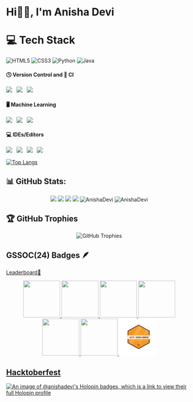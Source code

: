 # Hi🙋‍♀️, I'm Anisha Devi

<!--
**AnishaDevi/AnishaDevi** is a ✨ _special_ ✨ repository because its `README.md` (this file) appears on your GitHub profile.

Here are some ideas to get you started:

- 🔭 I’m currently working on ...
- 🌱 I’m currently learning ...
- 👯 I’m looking to collaborate on ...
- 🤔 I’m looking for help with ...
- 💬 Ask me about ...
- 📫 How to reach me: ...
- 😄 Pronouns: ...
- ⚡ Fun fact: ...
-->

# 💻 Tech Stack
![HTML5](https://img.shields.io/badge/html5-%23E34F26.svg?style=for-the-badge&logo=html5&logoColor=white)
![CSS3](https://img.shields.io/badge/css3-%231572B6.svg?style=for-the-badge&logo=css3&logoColor=white)
![Python](https://img.shields.io/badge/python-3670A0?style=for-the-badge&logo=python&logoColor=ffdd54)
![Java](https://img.shields.io/badge/java-%23ED8B00.svg?style=for-the-badge&logo=openjdk&logoColor=white)

<h4 align="left">🕓 Version Control and 🔬 CI</h4>
<p>
<img src="https://img.shields.io/badge/git-%23F05033.svg?style=for-the-badge&logo=git&logoColor=white"> &nbsp;
<img src="https://img.shields.io/badge/github-%23121011.svg?style=for-the-badge&logo=github&logoColor=white"> &nbsp;
<img src="https://img.shields.io/badge/github%20actions-%232671E5.svg?style=for-the-badge&logo=githubactions&logoColor=white"> &nbsp;
</p>

<h4 align="left">🖥️ Machine Learning</h4>
<p>
<img src="https://img.shields.io/badge/numpy-%23013243.svg?style=for-the-badge&logo=numpy&logoColor=white"> &nbsp;
<img src="https://img.shields.io/badge/pandas-%23150458.svg?style=for-the-badge&logo=pandas&logoColor=white"> &nbsp;
<img src="https://img.shields.io/badge/Matplotlib-%23ffffff.svg?style=for-the-badge&logo=Matplotlib&logoColor=black"> 
</p>

<h4 align="left">💻 IDEs/Editors</h4>
<p>
<img src="https://img.shields.io/badge/Visual%20Studio%20Code-0078d7.svg?style=for-the-badge&logo=visual-studio-code&logoColor=white"> &nbsp;
<img src="https://img.shields.io/badge/jupyter-%23FA0F00.svg?style=for-the-badge&logo=jupyter&logoColor=white"> &nbsp;
<img src="https://img.shields.io/badge/IntelliJ%20IDEA-%23150458.svg?style=for-the-badge&logo=intellij-idea&logoColor=white"> &nbsp;
<img src="https://img.shields.io/badge/Eclipse-2C2255.svg?style=for-the-badge&logo=eclipse&logoColor=white" /> &nbsp;


<!--![Anisha's GitHub stats](https://github-readme-stats.vercel.app/api?username=AnishaDevi&show_icons=true&theme=transparent&height="158em")-->
[![Top Langs](https://github-readme-stats.vercel.app/api/top-langs/?username=AnishaDevi&layout=donut&theme=transparent)](https://github.com/AnishaDevi/github-readme-stats)

## 📊 GitHub Stats:
<div align="center">
  <img height="158em" src="https://github-profile-summary-cards.vercel.app/api/cards/profile-details?username=AnishaDevi&theme=radical">
  <img height="158em" src="https://github-profile-summary-cards.vercel.app/api/cards/stats?username=AnishaDevi&theme=radical">
  <img height="160em" src="https://github-profile-summary-cards.vercel.app/api/cards/repos-per-language?username=AnishaDevi&theme=radical">
  <img height="160em" src="https://github-profile-summary-cards.vercel.app/api/cards/most-commit-language?username=AnishaDevi&theme=radical">

  <!-- Additional GitHub Readme Stats -->
  <img height="169em" src="https://github-readme-stats.vercel.app/api?username=AnishaDevi&theme=radical&hide_border=true&include_all_commits=false&count_private=true" alt="AnishaDevi" />
  <img height="169em" src="https://github-readme-streak-stats.herokuapp.com/?user=AnishaDevi&theme=radical&hide_border=true" alt="AnishaDevi" />

</div>

## 🏆 GitHub Trophies
<div align="center">
  <!-- GitHub Trophy Card -->
  <img src="https://github-profile-trophy.vercel.app/?username=AnishaDevi&theme=radical&no-frame=false&no-bg=false&margin-w=4" alt="GitHub Trophies" />
</div>

## GSSOC(24) Badges 🪶
<a href="https://gssoc.girlscript.tech/leaderboard?year=2024&username=AnishaDevi">Leaderboard🔗</a>
<div style='display:flex; align-items:center; gap: 10px;' align='center'><a href="https://gssoc.girlscript.tech/leaderboard">
  <img src="https://raw.githubusercontent.com/GSSoC24/Postman-Challenge/main/docs/assets/Postman%20White.png" width="100px" height="100px" />
  <img src="https://raw.githubusercontent.com/GSSoC24/Postman-Challenge/main/docs/assets/1.png" width="100px" height="100px" />
  <img src="https://raw.githubusercontent.com/GSSoC24/Postman-Challenge/main/docs/assets/2.png" width="100px" height="100px" />
  <img src="https://raw.githubusercontent.com/GSSoC24/Postman-Challenge/main/docs/assets/3.png" width="100px" height="100px" />
  <img src="https://raw.githubusercontent.com/GSSoC24/Postman-Challenge/main/docs/assets/4.png" width="100px" height="100px" />
  <img src="https://raw.githubusercontent.com/GSSoC24/Postman-Challenge/main/docs/assets/5.png" width="100px" height="100px" />
  <img src="https://raw.githubusercontent.com/GSSoC24/Contributor/refs/heads/main/assets/Git%20Explorer.png" width="100px" height="100px" />
</div>
  
## Hacktoberfest
[![An image of @anishadevi's Holopin badges, which is a link to view their full Holopin profile](https://holopin.me/anishadevi)](https://holopin.io/@anishadevi)


  

